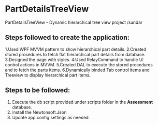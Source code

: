 # PartDetailsTreeView
PartDetailsTreeView - Dynamic hierarchical tree view project /sundar

Steps followed to create the application:
------------------------------------------------
1.Used WPF MVVM pattern to show hierarchical part details.
2.Created stored procedures to fetch flat hierarchical part details from database.
3.Designed the page with styles.
4.Used RelayCommand to handle UI control actions in MVVM.
5.Created DAL to execute the stored procedures and to fetch the parts items.
6.Dynamically binded Tab control items and Treeview to display hierarchical part items.


Steps to be followed:
----------------------
1. Execute the db script provided under scripts folder in the __Assessment__  database.
2. Install the Newtonsoft.Json
3. Update app.config settings as needed.


